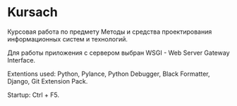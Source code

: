 # Kursach
Курсовая работа по предмету Методы и средства проектирования информационных систем и технологий.

Для работы приложения с сервером выбран WSGI - Web Server Gateway Interface.


Extentions used:
Python,
Pylance,
Python Debugger,
Black Formatter,
Django,
Git Extension Pack.

Startup:
Ctrl + F5.